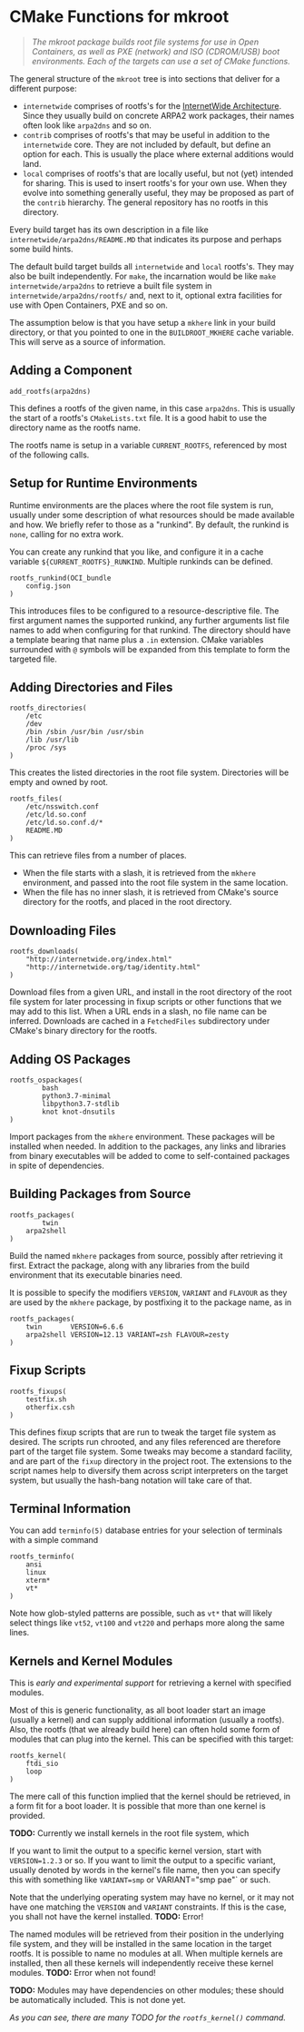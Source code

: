 # CMake Functions for mkroot

> *The mkroot package builds root file systems for
> use in Open Containers, as well as PXE (network)
> and ISO (CDROM/USB) boot environments.  Each of
> the targets can use a set of CMake functions.*

The general structure of the `mkroot` tree is into sections that deliver for a different purpose:

  * `internetwide` comprises of rootfs's for the [InternetWide Architecture](http://internetwide.org/tag/architecture.html).  Since they usually build on concrete ARPA2 work packages, their names often look like `arpa2dns` and so on.
  * `contrib` comprises of rootfs's that may be useful in addition to the `internetwide` core.  They are not included by default, but define an option for each.  This is usually the place where external additions would land.
  * `local` comprises of rootfs's that are locally useful, but not (yet) intended for sharing.  This is used to insert rootfs's for your own use.  When they evolve into something generally useful, they may be proposed as part of the `contrib` hierarchy.  The general repository has no rootfs in this directory.

Every build target has its own description in a file like `internetwide/arpa2dns/README.MD` that indicates its purpose and perhaps some build hints.

The default build target builds all `internetwide` and `local` rootfs's.  They may also be built independently.  For `make`, the incarnation would be like `make internetwide/arpa2dns` to retrieve a built file system in `internetwide/arpa2dns/rootfs/` and, next to it, optional extra facilities for use with Open Containers, PXE and so on.

The assumption below is that you have setup a `mkhere` link in your build directory, or that you pointed to one in the `BUILDROOT_MKHERE` cache variable.  This will serve as a source of information.

## Adding a Component

```
add_rootfs(arpa2dns)
```

This defines a rootfs of the given name, in this case `arpa2dns`.  This is usually the start of a rootfs's `CMakeLists.txt` file.  It is a good habit to use the directory name as the rootfs name.

The rootfs name is setup in a variable `CURRENT_ROOTFS`, referenced by most of the following calls.

## Setup for Runtime Environments

Runtime environments are the places where the root file system is run, usually under some description of what resources should be made available and how.  We briefly refer to those as a "runkind".  By default, the runkind is `none`, calling for no extra work.

You can create any runkind that you like, and configure it in a cache variable `${CURRENT_ROOTFS}_RUNKIND`.  Multiple runkinds can be defined.

```
rootfs_runkind(OCI_bundle
	config.json
)
```

This introduces files to be configured to a resource-descriptive file.  The first argument names the supported runkind, any further arguments list file names to add when configuring for that runkind.  The directory should have a template bearing that name plus a `.in` extension.  CMake variables surrounded with `@` symbols will be expanded from this template to form the targeted file.

## Adding Directories and Files

```
rootfs_directories(
	/etc
	/dev
	/bin /sbin /usr/bin /usr/sbin
	/lib /usr/lib
	/proc /sys
)
```

This creates the listed directories in the root file system.  Directories will be empty and owned by root.

```
rootfs_files(
	/etc/nsswitch.conf
	/etc/ld.so.conf
	/etc/ld.so.conf.d/*
	README.MD
)
```

This can retrieve files from a number of places.

  * When the file starts with a slash, it is retrieved from the `mkhere` environment, and passed into the root file system in the same location.
  * When the file has no inner slash, it is retrieved from CMake's source directory for the rootfs, and placed in the root directory.


## Downloading Files

```
rootfs_downloads(
	"http://internetwide.org/index.html"
	"http://internetwide.org/tag/identity.html"
)
```

Download files from a given URL, and install in the root directory of the root file system for later processing in fixup scripts or other functions that we may add to this list.  When a URL ends in a slash, no file name can be inferred.  Downloads are cached in a `FetchedFiles` subdirectory under CMake's binary directory for the rootfs.

## Adding OS Packages

```
rootfs_ospackages(
        bash
        python3.7-minimal
        libpython3.7-stdlib
        knot knot-dnsutils
)
```

Import packages from the `mkhere` environment.  These packages will be installed when needed.  In addition to the packages, any links and libraries from binary executables will be added to come to self-contained packages in spite of dependencies.

## Building Packages from Source

```
rootfs_packages(
        twin
	arpa2shell
)
```

Build the named `mkhere` packages from source, possibly after retrieving it first.  Extract the package, along with any libraries from the build environment that its executable binaries need.

It is possible to specify the modifiers `VERSION`, `VARIANT` and `FLAVOUR` as they are used by the `mkhere` package, by postfixing it to the package name, as in

```
rootfs_packages(
	twin       VERSION=6.6.6
	arpa2shell VERSION=12.13 VARIANT=zsh FLAVOUR=zesty
)
```

## Fixup Scripts

```
rootfs_fixups(
	testfix.sh
	otherfix.csh
)
```

This defines fixup scripts that are run to tweak the target file system as desired.  The scripts run chrooted, and any files referenced are therefore part of the target file system.  Some tweaks may become a standard facility, and are part of the `fixup` directory in the project root.  The extensions to the script names help to diversify them across script interpreters on the target system, but usually the hash-bang notation will take care of that.

## Terminal Information

You can add `terminfo(5)` database entries for your selection of terminals
with a simple command

```
rootfs_terminfo(
	ansi
	linux
	xterm*
	vt*
)
```

Note how glob-styled patterns are possible, such as `vt*` that will likely
select things like `vt52`, `vt100` and `vt220` and perhaps more along the
same lines.


## Kernels and Kernel Modules

This is *early and experimental support* for retrieving a kernel with
specified modules.

Most of this is generic functionality, as all boot loader start an image
(usually a kernel) and can supply additional information (usually a rootfs).
Also, the rootfs (that we already build here) can often hold some form of
modules that can plug into the kernel.  This can be specified with this
target:

```
rootfs_kernel(
	ftdi_sio
	loop
)
```

The mere call of this function implied that the kernel should be retrieved,
in a form fit for a boot loader.  It is possible that more than one kernel
is provided.

**TODO:** Currently we install kernels in the root file system, which 

If you want to limit the output to a specific kernel version, start with
`VERSION=1.2.3` or so.  If you want to limit the output to a specific
variant, usually denoted by words in the kernel's file name, then you can
specify this with something like `VARIANT=smp` or VARIANT="smp pae"` or
such.

Note that the underlying operating system may have no kernel, or it may
not have one matching the `VERSION` and `VARIANT` constraints.  If this
is the case, you shall not have the kernel installed.  **TODO:** Error!

The named modules will be retrieved from their position in the underlying
file system, and they will be installed in the same location in the target
rootfs.  It is possible to name no modules at all.  When multiple kernels
are installed, then all these kernels will independently receive these
kernel modules.  **TODO:** Error when not found!

**TODO:** Modules may have dependencies on other modules; these should be
automatically included.  This is not done yet.

*As you can see, there are many TODO for the `rootfs_kernel()` command.*

